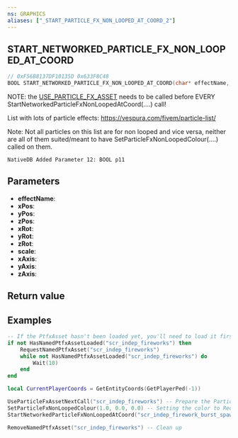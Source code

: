 ```yaml
---
ns: GRAPHICS
aliases: ["_START_PARTICLE_FX_NON_LOOPED_AT_COORD_2"]
---
```

## START_NETWORKED_PARTICLE_FX_NON_LOOPED_AT_COORD

```c
// 0xF56B8137DF10135D 0x633F8C48
BOOL START_NETWORKED_PARTICLE_FX_NON_LOOPED_AT_COORD(char* effectName, float xPos, float yPos, float zPos, float xRot, float yRot, float zRot, float scale, BOOL xAxis, BOOL yAxis, BOOL zAxis);
```

NOTE: the [USE_PARTICLE_FX_ASSET](#_0x6C38AF3693A69A91) needs to be called before EVERY StartNetworkedParticleFxNonLoopedAtCoord(....) call!

List with lots of particle effects: https://vespura.com/fivem/particle-list/

Note: Not all particles on this list are for non looped and vice versa, neither are all of them suited/meant to have SetParticleFxNonLoopedColour(....) called on them.

```
NativeDB Added Parameter 12: BOOL p11
```

## Parameters
* **effectName**: 
* **xPos**: 
* **yPos**: 
* **zPos**: 
* **xRot**: 
* **yRot**: 
* **zRot**: 
* **scale**: 
* **xAxis**: 
* **yAxis**: 
* **zAxis**: 

## Return value

## Examples
```lua
-- If the PtfxAsset hasn't been loaded yet, you'll need to load it first
if not HasNamedPtfxAssetLoaded("scr_indep_fireworks") then
	RequestNamedPtfxAsset("scr_indep_fireworks")
	while not HasNamedPtfxAssetLoaded("scr_indep_fireworks") do
		Wait(10)
	end
end

local CurrentPlayerCoords = GetEntityCoords(GetPlayerPed(-1))

UseParticleFxAssetNextCall("scr_indep_fireworks") -- Prepare the Particle FX for the next upcomming Particle FX call
SetParticleFxNonLoopedColour(1.0, 0.0, 0.0) -- Setting the color to Red (R, G, B)
StartNetworkedParticleFxNonLoopedAtCoord("scr_indep_firework_burst_spawn", CurrentPlayerCoords, 0.0, 0.0, 0.0, 1.0, false, false, false, false) -- Start the animation itself

RemoveNamedPtfxAsset("scr_indep_fireworks") -- Clean up
```



